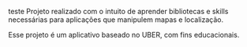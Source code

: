 teste
Projeto realizado com o intuito de aprender bibliotecas e skills necessárias para aplicações que manipulem mapas e localização.

Esse projeto é um aplicativo baseado no UBER, com fins educacionais.
